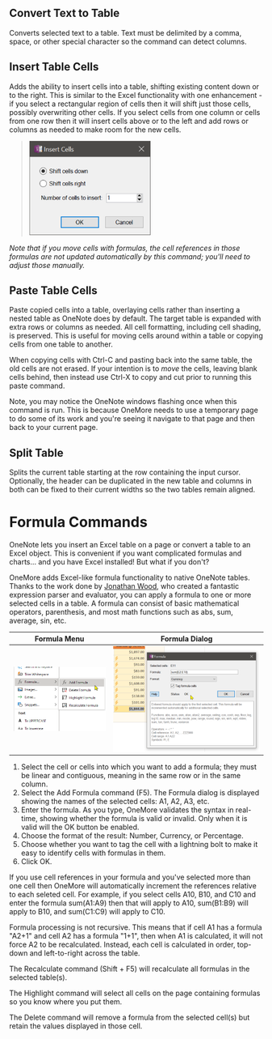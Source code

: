 ## Convert Text to Table
Converts selected text to a table. Text must be delimited by a comma, space, or other special character so the command can detect columns.

## Insert Table Cells
Adds the ability to insert cells into a table, shifting existing content down or to the right.
This is similar to the Excel functionality with one enhancement - if you select a rectangular
region of cells then it will shift just those cells, possibly overwriting other cells. If you
select cells from one column or cells from one row then it will insert cells above or to the left
and add rows or columns as needed to make room for the new cells.

> ![Insert Table Cells](images/InsertCellsDialog.png)

_Note that if you move cells with formulas, the cell references in those formulas are not updated
automatically by this command; you'll need to adjust those manually._

## Paste Table Cells
Paste copied cells into a table, overlaying cells rather than inserting a nested table as OneNote does by default.
The target table is expanded with extra rows or columns as needed. All cell formatting, including cell shading, is preserved.
This is useful for moving cells around within a table or copying cells from one table to another. 

When copying cells with Ctrl-C and pasting back into the same table, the old cells are not erased. If your intention is to _move_ the cells, leaving blank cells behind, then instead use Ctrl-X to copy and cut prior to running this paste command.

Note, you may notice the OneNote windows flashing once when this command is run. This is because OneMore needs to use a temporary page to do some of its work and you're seeing it navigate to that page and then back to your current page.

## Split Table
Splits the current table starting at the row containing the input cursor. Optionally, the header can be duplicated in the new table and columns in both can be fixed to their current widths so the two tables remain aligned.

# Formula Commands

OneNote lets you insert an Excel table on a page or convert a table to an Excel object. This is
convenient if you want complicated formulas and charts... and you have Excel installed! But what
if you don't?

OneMore adds Excel-like formula functionality to native OneNote tables. Thanks to the work done
by [Jonathan Wood](http://www.blackbeltcoder.com/Articles/algorithms/a-c-expression-evaluator),
who created a fantastic expression parser and evaluator, you can apply a formula to one or more
selected cells in a table. A formula can consist of basic mathematical operators, parenthesis,
and most math functions such as abs, sum, average, sin, etc.

| Formula Menu | Formula Dialog |
| ------------ | -------------- |
| ![Formula Menu](images/FormulaMenu.png) | ![Formula Dialog](images/FormulaDialog.png) |

1. Select the cell or cells into which you want to add a formula; they must be linear and
   contiguous, meaning in the same row or in the same column.
1. Select the Add Formula command (F5). The Formula dialog is displayed showing the names of the
   selected cells: A1, A2, A3, etc.
1. Enter the formula. As you type, OneMore validates the syntax in real-time, showing whether
   the formula is valid or invalid. Only when it is valid will the OK button be enabled.
1. Choose the format of the result: Number, Currency, or Percentage.
1. Choose whether you want to tag the cell with a lightning bolt to make it easy to identify
   cells with formulas in them.
1. Click OK.

If you use cell references in your formula and you've selected more than one cell then OneMore
will automatically increment the references relative to each seleted cell. For example, if you
select cells A10, B10, and C10 and enter the formula sum(A1:A9) then that will apply to A10, 
sum(B1:B9) will apply to B10, and sum(C1:C9) will apply to C10.

Formula processing is not recursive. This means that if cell A1 has a formula "A2+1" and cell
A2 has a formula "1+1", then when A1 is calculated, it will not force A2 to be recalculated.
Instead, each cell is calculated in order, top-down and left-to-right across the table.

The Recalculate command (Shift + F5) will recalculate all formulas in the selected table(s).

The Highlight command will select all cells on the page containing formulas so you know where
you put them.

The Delete command will remove a formula from the selected cell(s) but retain the values displayed
in those cell.
